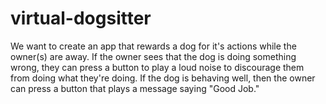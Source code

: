# virtual-dogsitter
We want to create an app that rewards a dog for it's actions while the owner(s) are away. If the owner sees that the dog is doing something wrong, they can press a button to play a loud noise to discourage them from doing what they're doing. If the dog is behaving well, then the owner can press a button that plays a message saying "Good Job."
